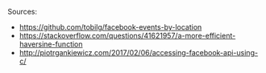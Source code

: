 Sources:
- https://github.com/tobilg/facebook-events-by-location
- https://stackoverflow.com/questions/41621957/a-more-efficient-haversine-function
- http://piotrgankiewicz.com/2017/02/06/accessing-facebook-api-using-c/